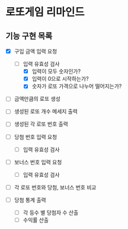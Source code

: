 # 로또게임 리마인드

## 기능 구현 목록

- [x] 구입 금액 입력 요청

  - [ ] 입력 유효성 검사
    - [x] 입력이 모두 숫자인가?
    - [x] 입력이 0으로 시작하는가?
    - [x] 숫자가 로또 가격으로 나누어 떨어지는가?

- [ ] 금액만큼의 로또 생성

- [ ] 생성된 로또 개수 메세지 출력

- [ ] 생성된 각 로또 번호 출력

- [ ] 당첨 번호 입력 요청

  - [ ] 입력 유효성 검사

- [ ] 보너스 번호 입력 요청

  - [ ] 입력 유효성 검사

- [ ] 각 로또 번호와 당첨, 보너스 번호 비교

- [ ] 당첨 통계 출력
  - [ ] 각 등수 별 당첨자 수 산출
  - [ ] 수익률 산출
